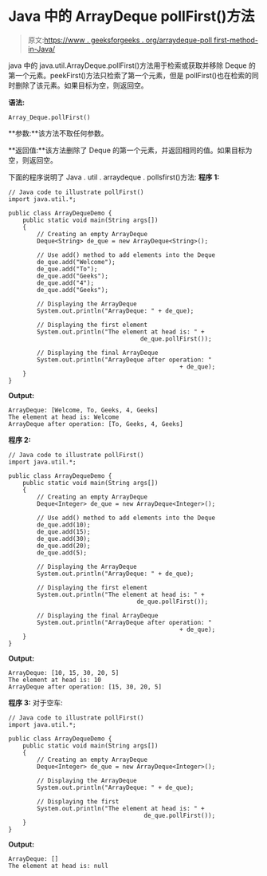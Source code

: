 # Java 中的 ArrayDeque pollFirst()方法

> 原文:[https://www . geeksforgeeks . org/arraydeque-poll first-method-in-Java/](https://www.geeksforgeeks.org/arraydeque-pollfirst-method-in-java/)

java 中的 java.util.ArrayDeque.pollFirst()方法用于检索或获取并移除 Deque 的第一个元素。peekFirst()方法只检索了第一个元素，但是 pollFirst()也在检索的同时删除了该元素。如果目标为空，则返回空。

**语法:**

```
Array_Deque.pollFirst()
```

**参数:**该方法不取任何参数。

**返回值:**该方法删除了 Deque 的第一个元素，并返回相同的值。如果目标为空，则返回空。

下面的程序说明了 Java . util . arraydeque . pollsfirst()方法:
**程序 1:**

```
// Java code to illustrate pollFirst()
import java.util.*;

public class ArrayDequeDemo {
    public static void main(String args[])
    {
        // Creating an empty ArrayDeque
        Deque<String> de_que = new ArrayDeque<String>();

        // Use add() method to add elements into the Deque
        de_que.add("Welcome");
        de_que.add("To");
        de_que.add("Geeks");
        de_que.add("4");
        de_que.add("Geeks");

        // Displaying the ArrayDeque
        System.out.println("ArrayDeque: " + de_que);

        // Displaying the first element
        System.out.println("The element at head is: " + 
                                     de_que.pollFirst());

        // Displaying the final ArrayDeque
        System.out.println("ArrayDeque after operation: " 
                                                + de_que);
    }
}
```

**Output:**

```
ArrayDeque: [Welcome, To, Geeks, 4, Geeks]
The element at head is: Welcome
ArrayDeque after operation: [To, Geeks, 4, Geeks]

```

**程序 2:**

```
// Java code to illustrate pollFirst()
import java.util.*;

public class ArrayDequeDemo {
    public static void main(String args[])
    {
        // Creating an empty ArrayDeque
        Deque<Integer> de_que = new ArrayDeque<Integer>();

        // Use add() method to add elements into the Deque
        de_que.add(10);
        de_que.add(15);
        de_que.add(30);
        de_que.add(20);
        de_que.add(5);

        // Displaying the ArrayDeque
        System.out.println("ArrayDeque: " + de_que);

        // Displaying the first element
        System.out.println("The element at head is: " + 
                                    de_que.pollFirst());

        // Displaying the final ArrayDeque
        System.out.println("ArrayDeque after operation: " 
                                                + de_que);
    }
}
```

**Output:**

```
ArrayDeque: [10, 15, 30, 20, 5]
The element at head is: 10
ArrayDeque after operation: [15, 30, 20, 5]

```

**程序 3:** 对于空车:

```
// Java code to illustrate pollFirst()
import java.util.*;

public class ArrayDequeDemo {
    public static void main(String args[])
    {
        // Creating an empty ArrayDeque
        Deque<Integer> de_que = new ArrayDeque<Integer>();

        // Displaying the ArrayDeque
        System.out.println("ArrayDeque: " + de_que);

        // Displaying the first
        System.out.println("The element at head is: " + 
                                      de_que.pollFirst());
    }
}
```

**Output:**

```
ArrayDeque: []
The element at head is: null

```